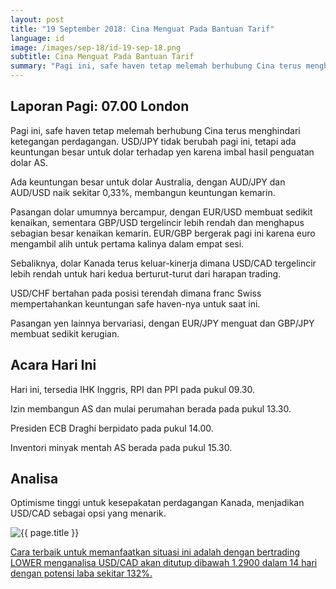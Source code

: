 ```yaml
---
layout: post
title: "19 September 2018: Cina Menguat Pada Bantuan Tarif"
language: id
image: /images/sep-18/id-19-sep-18.png
subtitle: Cina Menguat Pada Bantuan Tarif
summary: "Pagi ini, safe haven tetap melemah berhubung Cina terus menghindari ketegangan perdagangan. USD/JPY tidak berubah pagi ini, tetapi ada keuntungan besar untuk dolar terhadap yen karena imbal hasil penguatan dolar AS"
---
```

## Laporan Pagi: 07.00 London

Pagi ini, safe haven tetap melemah berhubung Cina terus menghindari ketegangan perdagangan. USD/JPY tidak berubah pagi ini, tetapi ada keuntungan besar untuk dolar terhadap yen karena imbal hasil penguatan dolar AS.

Ada keuntungan besar untuk dolar Australia, dengan AUD/JPY dan AUD/USD naik sekitar 0,33%, membangun keuntungan kemarin.

Pasangan dolar umumnya bercampur, dengan EUR/USD membuat sedikit kenaikan, sementara GBP/USD tergelincir lebih rendah dan menghapus sebagian besar kenaikan kemarin. EUR/GBP bergerak pagi ini karena euro mengambil alih untuk pertama kalinya dalam empat sesi.

Sebaliknya, dolar Kanada terus keluar-kinerja dimana USD/CAD tergelincir lebih rendah untuk hari kedua berturut-turut dari harapan trading.

USD/CHF bertahan pada posisi terendah dimana franc Swiss mempertahankan keuntungan safe haven-nya untuk saat ini.

Pasangan yen lainnya bervariasi, dengan EUR/JPY menguat dan GBP/JPY membuat sedikit kerugian.

## Acara Hari Ini

Hari ini, tersedia IHK Inggris, RPI dan PPI pada pukul 09.30.

Izin membangun AS dan mulai perumahan berada pada pukul 13.30.

Presiden ECB Draghi berpidato pada pukul 14.00.

Inventori minyak mentah AS berada pada pukul 15.30.

## Analisa

Optimisme tinggi untuk kesepakatan perdagangan Kanada, menjadikan USD/CAD sebagai opsi yang menarik.

<img src="{{ site.url }}/images/sep-18/id-19-sep-18.png" alt="{{ page.title }}" title="{{ page.title }}">

<a href="%LINK%%currency=USD&market=forex&underlying=frxUSDCAD&formname=higherlower&duration_amount=14&duration_units=d&amount=10&amount_type=stake&expiry_type=duration&barrier=1.29" target="_blank">Cara terbaik untuk memanfaatkan situasi ini adalah dengan bertrading LOWER menganalisa USD/CAD akan ditutup dibawah 1.2900 dalam 14 hari dengan potensi laba sekitar 132%.</a>
